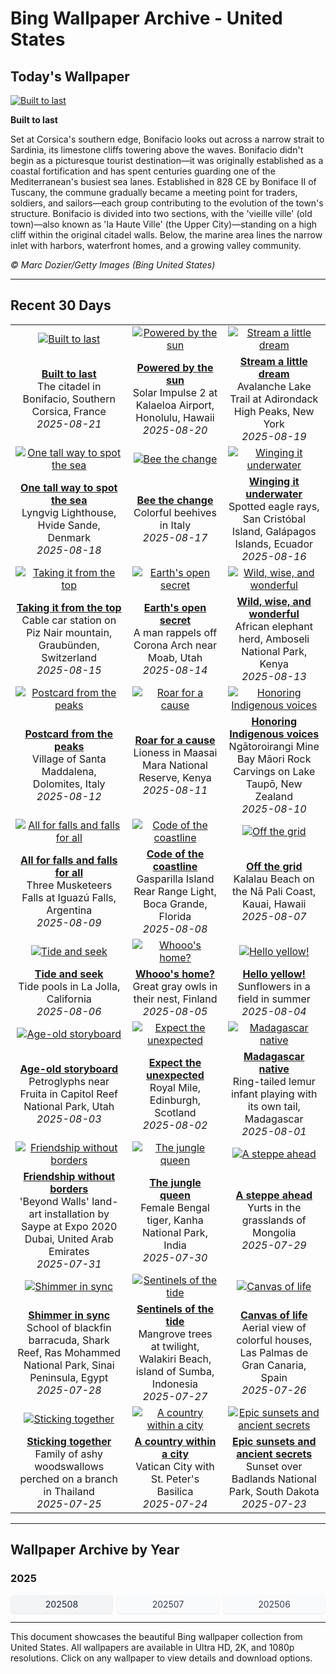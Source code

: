# Bing Wallpaper Archive - United States

## Today's Wallpaper

[![Built to last](https://www.bing.com/th?id=OHR.CitadelBonifacio_EN-US2046177235_UHD.jpg&pid=hp&w=2560)](https://bing.codexun.com/us/detail/20250821)

**Built to last**

Set at Corsica's southern edge, Bonifacio looks out across a narrow strait to Sardinia, its limestone cliffs towering above the waves. Bonifacio didn't begin as a picturesque tourist destination—it was originally established as a coastal fortification and has spent centuries guarding one of the Mediterranean's busiest sea lanes. Established in 828 CE by Boniface II of Tuscany, the commune gradually became a meeting point for traders, soldiers, and sailors—each group contributing to the evolution of the town's structure. Bonifacio is divided into two sections, with the 'vieille ville' (old town)—also known as 'la Haute Ville' (the Upper City)—standing on a high cliff within the original citadel walls. Below, the marine area lines the narrow inlet with harbors, waterfront homes, and a growing valley community.

*© Marc Dozier/Getty Images (Bing United States)*

---

## Recent 30 Days

| | | |
|:---:|:---:|:---:|
| [![Built to last](https://www.bing.com/th?id=OHR.CitadelBonifacio_EN-US2046177235_UHD.jpg&pid=hp&w=2560)](https://bing.codexun.com/us/detail/20250821) | [![Powered by the sun](https://www.bing.com/th?id=OHR.SolarAviation_EN-US1940905760_UHD.jpg&pid=hp&w=2560)](https://bing.codexun.com/us/detail/20250820) | [![Stream a little dream](https://www.bing.com/th?id=OHR.AvalancheLake_EN-US1814683119_UHD.jpg&pid=hp&w=2560)](https://bing.codexun.com/us/detail/20250819) | 
| **[Built to last](https://bing.codexun.com/us/detail/20250821)**<br>The citadel in Bonifacio, Southern Corsica, France<br>*2025-08-21* | **[Powered by the sun](https://bing.codexun.com/us/detail/20250820)**<br>Solar Impulse 2 at Kalaeloa Airport, Honolulu, Hawaii<br>*2025-08-20* | **[Stream a little dream](https://bing.codexun.com/us/detail/20250819)**<br>Avalanche Lake Trail at Adirondack High Peaks, New York<br>*2025-08-19* | 
| [![One tall way to spot the sea](https://www.bing.com/th?id=OHR.LyngvigLighthouse_EN-US1600601632_UHD.jpg&pid=hp&w=2560)](https://bing.codexun.com/us/detail/20250818) | [![Bee the change](https://www.bing.com/th?id=OHR.ColorfulBeehives_EN-US1476944743_UHD.jpg&pid=hp&w=2560)](https://bing.codexun.com/us/detail/20250817) | [![Winging it underwater](https://www.bing.com/th?id=OHR.SpottedEagleRay_EN-US9227600044_UHD.jpg&pid=hp&w=2560)](https://bing.codexun.com/us/detail/20250816) | 
| **[One tall way to spot the sea](https://bing.codexun.com/us/detail/20250818)**<br>Lyngvig Lighthouse, Hvide Sande, Denmark<br>*2025-08-18* | **[Bee the change](https://bing.codexun.com/us/detail/20250817)**<br>Colorful beehives in Italy<br>*2025-08-17* | **[Winging it underwater](https://bing.codexun.com/us/detail/20250816)**<br>Spotted eagle rays, San Cristóbal Island, Galápagos Islands, Ecuador<br>*2025-08-16* | 
| [![Taking it from the top](https://www.bing.com/th?id=OHR.PizNairPeak_EN-US9097547756_UHD.jpg&pid=hp&w=2560)](https://bing.codexun.com/us/detail/20250815) | [![Earth's open secret](https://www.bing.com/th?id=OHR.CoronaArch_EN-US8928406175_UHD.jpg&pid=hp&w=2560)](https://bing.codexun.com/us/detail/20250814) | [![Wild, wise, and wonderful](https://www.bing.com/th?id=OHR.KenyaElephants_EN-US8723347309_UHD.jpg&pid=hp&w=2560)](https://bing.codexun.com/us/detail/20250813) | 
| **[Taking it from the top](https://bing.codexun.com/us/detail/20250815)**<br>Cable car station on Piz Nair mountain, Graubünden, Switzerland<br>*2025-08-15* | **[Earth's open secret](https://bing.codexun.com/us/detail/20250814)**<br>A man rappels off Corona Arch near Moab, Utah<br>*2025-08-14* | **[Wild, wise, and wonderful](https://bing.codexun.com/us/detail/20250813)**<br>African elephant herd, Amboseli National Park, Kenya<br>*2025-08-13* | 
| [![Postcard from the peaks](https://www.bing.com/th?id=OHR.SantaMaddalena_EN-US8546897995_UHD.jpg&pid=hp&w=2560)](https://bing.codexun.com/us/detail/20250812) | [![Roar for a cause](https://www.bing.com/th?id=OHR.LionessKenya_EN-US8440386444_UHD.jpg&pid=hp&w=2560)](https://bing.codexun.com/us/detail/20250811) | [![Honoring Indigenous voices](https://www.bing.com/th?id=OHR.MaoriRock_EN-US6499689741_UHD.jpg&pid=hp&w=2560)](https://bing.codexun.com/us/detail/20250810) | 
| **[Postcard from the peaks](https://bing.codexun.com/us/detail/20250812)**<br>Village of Santa Maddalena, Dolomites, Italy<br>*2025-08-12* | **[Roar for a cause](https://bing.codexun.com/us/detail/20250811)**<br>Lioness in Maasai Mara National Reserve, Kenya<br>*2025-08-11* | **[Honoring Indigenous voices](https://bing.codexun.com/us/detail/20250810)**<br>Ngātoroirangi Mine Bay Māori Rock Carvings on Lake Taupō, New Zealand<br>*2025-08-10* | 
| [![All for falls and falls for all](https://www.bing.com/th?id=OHR.IguazuArgentina_EN-US5953375078_UHD.jpg&pid=hp&w=2560)](https://bing.codexun.com/us/detail/20250809) | [![Code of the coastline](https://www.bing.com/th?id=OHR.GasparillaLight_EN-US0554204214_UHD.jpg&pid=hp&w=2560)](https://bing.codexun.com/us/detail/20250808) | [![Off the grid](https://www.bing.com/th?id=OHR.NaPaliKauai_EN-US7451684312_UHD.jpg&pid=hp&w=2560)](https://bing.codexun.com/us/detail/20250807) | 
| **[All for falls and falls for all](https://bing.codexun.com/us/detail/20250809)**<br>Three Musketeers Falls at Iguazú Falls, Argentina<br>*2025-08-09* | **[Code of the coastline](https://bing.codexun.com/us/detail/20250808)**<br>Gasparilla Island Rear Range Light, Boca Grande, Florida<br>*2025-08-08* | **[Off the grid](https://bing.codexun.com/us/detail/20250807)**<br>Kalalau Beach on the Nā Pali Coast, Kauai, Hawaii<br>*2025-08-07* | 
| [![Tide and seek](https://www.bing.com/th?id=OHR.CaliforniaTidepool_EN-US9089576317_UHD.jpg&pid=hp&w=2560)](https://bing.codexun.com/us/detail/20250806) | [![Whooo's home?](https://www.bing.com/th?id=OHR.LaplandOwl_EN-US8965493818_UHD.jpg&pid=hp&w=2560)](https://bing.codexun.com/us/detail/20250805) | [![Hello yellow!](https://www.bing.com/th?id=OHR.HappySunflower_EN-US8791544241_UHD.jpg&pid=hp&w=2560)](https://bing.codexun.com/us/detail/20250804) | 
| **[Tide and seek](https://bing.codexun.com/us/detail/20250806)**<br>Tide pools in La Jolla, California<br>*2025-08-06* | **[Whooo's home?](https://bing.codexun.com/us/detail/20250805)**<br>Great gray owls in their nest, Finland<br>*2025-08-05* | **[Hello yellow!](https://bing.codexun.com/us/detail/20250804)**<br>Sunflowers in a field in summer<br>*2025-08-04* | 
| [![Age-old storyboard](https://www.bing.com/th?id=OHR.FruitaPetroglyphs_EN-US8712481828_UHD.jpg&pid=hp&w=2560)](https://bing.codexun.com/us/detail/20250803) | [![Expect the unexpected](https://www.bing.com/th?id=OHR.EdinburghFringe_EN-US5923216873_UHD.jpg&pid=hp&w=2560)](https://bing.codexun.com/us/detail/20250802) | [![Madagascar native](https://www.bing.com/th?id=OHR.BabyLemur_EN-US9264861498_UHD.jpg&pid=hp&w=2560)](https://bing.codexun.com/us/detail/20250801) | 
| **[Age-old storyboard](https://bing.codexun.com/us/detail/20250803)**<br>Petroglyphs near Fruita in Capitol Reef National Park, Utah<br>*2025-08-03* | **[Expect the unexpected](https://bing.codexun.com/us/detail/20250802)**<br>Royal Mile, Edinburgh, Scotland<br>*2025-08-02* | **[Madagascar native](https://bing.codexun.com/us/detail/20250801)**<br>Ring-tailed lemur infant playing with its own tail, Madagascar<br>*2025-08-01* | 
| [![Friendship without borders](https://www.bing.com/th?id=OHR.SaypeDubai_EN-US5078679271_UHD.jpg&pid=hp&w=2560)](https://bing.codexun.com/us/detail/20250731) | [![The jungle queen](https://www.bing.com/th?id=OHR.TigerDay_EN-US5038876410_UHD.jpg&pid=hp&w=2560)](https://bing.codexun.com/us/detail/20250730) | [![A steppe ahead](https://www.bing.com/th?id=OHR.MongoliaYurts_EN-US1803457525_UHD.jpg&pid=hp&w=2560)](https://bing.codexun.com/us/detail/20250729) | 
| **[Friendship without borders](https://bing.codexun.com/us/detail/20250731)**<br>'Beyond Walls' land-art installation by Saype at Expo 2020 Dubai, United Arab Emirates<br>*2025-07-31* | **[The jungle queen](https://bing.codexun.com/us/detail/20250730)**<br>Female Bengal tiger, Kanha National Park, India<br>*2025-07-30* | **[A steppe ahead](https://bing.codexun.com/us/detail/20250729)**<br>Yurts in the grasslands of Mongolia<br>*2025-07-29* | 
| [![Shimmer in sync](https://www.bing.com/th?id=OHR.BlackfinBarracuda_EN-US1227116811_UHD.jpg&pid=hp&w=2560)](https://bing.codexun.com/us/detail/20250728) | [![Sentinels of the tide](https://www.bing.com/th?id=OHR.MangroveTwilight_EN-US0646432423_UHD.jpg&pid=hp&w=2560)](https://bing.codexun.com/us/detail/20250727) | [![Canvas of life](https://www.bing.com/th?id=OHR.LasPalmas_EN-US0568727017_UHD.jpg&pid=hp&w=2560)](https://bing.codexun.com/us/detail/20250726) | 
| **[Shimmer in sync](https://bing.codexun.com/us/detail/20250728)**<br>School of blackfin barracuda, Shark Reef, Ras Mohammed National Park, Sinai Peninsula, Egypt<br>*2025-07-28* | **[Sentinels of the tide](https://bing.codexun.com/us/detail/20250727)**<br>Mangrove trees at twilight, Walakiri Beach, island of Sumba, Indonesia<br>*2025-07-27* | **[Canvas of life](https://bing.codexun.com/us/detail/20250726)**<br>Aerial view of colorful houses, Las Palmas de Gran Canaria, Spain<br>*2025-07-26* | 
| [![Sticking together](https://www.bing.com/th?id=OHR.AshyWoodswallow_EN-US7005770998_UHD.jpg&pid=hp&w=2560)](https://bing.codexun.com/us/detail/20250725) | [![A country within a city](https://www.bing.com/th?id=OHR.VaticanCity_EN-US5915643866_UHD.jpg&pid=hp&w=2560)](https://bing.codexun.com/us/detail/20250724) | [![Epic sunsets and ancient secrets](https://www.bing.com/th?id=OHR.BadlandsSunset_EN-US5821746223_UHD.jpg&pid=hp&w=2560)](https://bing.codexun.com/us/detail/20250723) | 
| **[Sticking together](https://bing.codexun.com/us/detail/20250725)**<br>Family of ashy woodswallows perched on a branch in Thailand<br>*2025-07-25* | **[A country within a city](https://bing.codexun.com/us/detail/20250724)**<br>Vatican City with St. Peter's Basilica<br>*2025-07-24* | **[Epic sunsets and ancient secrets](https://bing.codexun.com/us/detail/20250723)**<br>Sunset over Badlands National Park, South Dakota<br>*2025-07-23* | 


---

## Wallpaper Archive by Year

### 2025
<div style="display: grid; grid-template-columns: repeat(auto-fit, minmax(80px, 1fr)); gap: 6px; margin: 12px 0;">
<a href="https://bing.codexun.com/us/archive/202508" style="padding: 6px 12px; font-size: 14px; border-radius: 6px; box-shadow: 0 1px 2px rgba(0,0,0,0.1); background-color: #f3f4f6; color: #374151; text-decoration: none; text-align: center; transition: background-color 0.2s ease; font-weight: 500;">202508</a>
<a href="https://bing.codexun.com/us/archive/202507" style="padding: 6px 12px; font-size: 14px; border-radius: 6px; box-shadow: 0 1px 2px rgba(0,0,0,0.1); background-color: #f9fafb; color: #374151; text-decoration: none; text-align: center; transition: background-color 0.2s ease;">202507</a>
<a href="https://bing.codexun.com/us/archive/202506" style="padding: 6px 12px; font-size: 14px; border-radius: 6px; box-shadow: 0 1px 2px rgba(0,0,0,0.1); background-color: #f9fafb; color: #374151; text-decoration: none; text-align: center; transition: background-color 0.2s ease;">202506</a>
</div>



---

This document showcases the beautiful Bing wallpaper collection from United States. All wallpapers are available in Ultra HD, 2K, and 1080p resolutions. Click on any wallpaper to view details and download options.
